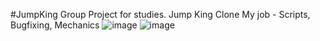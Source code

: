 #JumpKing
Group Project for studies.
Jump King Clone
My job - Scripts, Bugfixing, Mechanics
![image](https://user-images.githubusercontent.com/73334781/123850076-dbcd3280-d919-11eb-98fa-1206e4b4005c.png)
![image](https://user-images.githubusercontent.com/73334781/123850089-e12a7d00-d919-11eb-83fb-2e724390a871.png)
